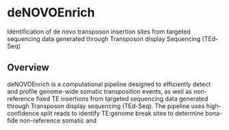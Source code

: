 # deNOVOEnrich
Identification of de novo transposon insertion sites from targeted sequencing data generated through Transposon display Sequencing (TEd-Seq)


## **Overview**

deNOVOEnrich is a computational pipeline designed to efficiently detect and profile genome-wide somatic transposition events, as well as non-reference fixed TE insertions from targeted sequencing data generated through Transposon display sequencing (TEd-Seq). 
The pipeline uses high-confidence split reads to identify TE:genome break sites to determine bona-fide non-reference somatic and 

